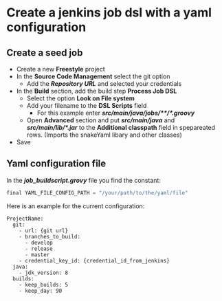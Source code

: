 # Create a jenkins job dsl with a yaml configuration

## Create a seed job

- Create a new **Freestyle** project
- In the **Source Code Management** select the git option
  - Add the **_Repository URL_** and selected your credentials
- In the **Build** section, add the build step **Process Job DSL**
  - Select the option **Look on File system**
  - Add your filename to the **DSL Scripts** field
    - For this example enter **_src/main/java/jobs/\*\*/*.groovy_**
  - Open **Advanced** section and put **_src/main/java_** and 
  **_src/main/lib/*.jar_** to the **Additional classpath** field in 
  spepareated rows. (Imports the snakeYaml libary and other classes)
- Save
   
## Yaml configuration file

In the **_job_buildscript.grovy_** file you find the constant:

```groovy
final YAML_FILE_CONFIG_PATH = "/your/path/to/the/yaml/file"
```

Here is an example for the current configuration:
```
ProjectName:
  git:
    - url: {git url}
    - branches_to_build: 
      - develop
      - release
      - master
    - credential_key_id: {credential_id_from_jenkins}
  java: 
    - jdk_version: 8
  builds:
    - keep_builds: 5
    - keep_day: 90
```

